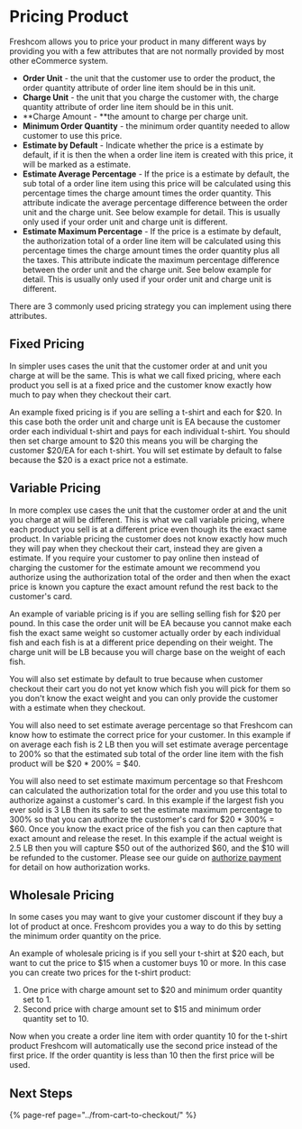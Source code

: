 # Pricing Product

Freshcom allows you to price your product in many different ways by providing you with a few attributes that are not normally provided by most other eCommerce system.

* **Order Unit** - the unit that the customer use to order the product, the order quantity attribute of order line item should be in this unit.
* **Charge Unit** - the unit that you charge the customer with, the charge quantity attribute of order line item should be in this unit.
* **Charge Amount - **the amount to charge per charge unit.
* **Minimum Order Quantity** - the minimum order quantity needed to allow customer to use this price.
* **Estimate by Default** - Indicate whether the price is a estimate by default, if it is then the when a order line item is created with this price, it will be marked as a estimate.
* **Estimate Average Percentage** - If the price is a estimate by default, the sub total of a order line item using this price will be calculated using this percentage times the charge amount times the order quantity. This attribute indicate the average percentage difference between the order unit and the charge unit. See below example for detail. This is usually only used if your order unit and charge unit is different.
* **Estimate Maximum Percentage** - If the price is a estimate by default, the authorization total of a order line item will be calculated using this percentage times the charge amount times the order quantity plus all the taxes. This attribute indicate the maximum percentage difference between the order unit and the charge unit. See below example for detail. This is usually only used if your order unit and charge unit is different.

There are 3 commonly used pricing strategy you can implement using there attributes.

## Fixed Pricing

In simpler uses cases the unit that the customer order at and unit you charge at will be the same. This is what we call fixed pricing, where each product you sell is at a fixed price and the customer know exactly how much to pay when they checkout their cart. 

An example fixed pricing is if you are selling a t-shirt and each for $20. In this case both the order unit and charge unit is EA because the customer order each individual t-shirt and pays for each individual t-shirt. You should then set charge amount to $20 this means you will be charging the customer $20/EA for each t-shirt. You will set estimate by default to false because the $20 is a exact price not a estimate.

## Variable Pricing

In more complex use cases the unit that the customer order at and the unit you charge at will be different. This is what we call variable pricing, where each product you sell is at a different price even though its the exact same product. In variable pricing the customer does not know exactly how much they will pay when they checkout their cart, instead they are given a estimate. If you require your customer to pay online then instead of charging the customer for the estimate amount we recommend you authorize using the authorization total of the order and then when the exact price is known you capture the exact amount refund the rest back to the customer's card.

An example of variable pricing is if you are selling selling fish for $20 per pound. In this case the order unit will be EA because you cannot make each fish the exact same weight so customer actually order by each individual fish and each fish is at a different price depending on their weight. The charge unit will be LB because you will charge base on the weight of each fish.

You will also set estimate by default to true because when customer checkout their cart you do not yet know which fish you will pick for them so you don't know the exact weight and you can only provide the customer with a estimate when they checkout.

You will also need to set estimate average percentage so that Freshcom can know how to estimate the correct price for your customer. In this example if on average each fish is 2 LB then you will set estimate average percentage to 200% so that the estimated sub total of the order line item with the fish product will be $20 \* 200% = $40.

You will also need to set estimate maximum percentage so that Freshcom can calculated the authorization total for the order and you use this total to authorize against a customer's card. In this example if the largest fish you ever sold is 3 LB then its safe to set the estimate maximum percentage to 300% so that you can authorize the customer's card for $20 \* 300% = $60. Once you know the exact price of the fish you can then capture that exact amount and release the reset. In this example if the actual weight is 2.5 LB then you will capture $50 out of the authorized $60, and the $10 will be refunded to the customer. Please see our guide on [authorize payment](../from-cart-to-checkout/authorize-payment.md) for detail on how authorization works.

## Wholesale Pricing

In some cases you may want to give your customer discount if they buy a lot of product at once. Freshcom provides you a way to do this by setting the minimum order quantity on the price.

An example of wholesale pricing is if you sell your t-shirt at $20 each, but want to cut the price to $15 when a customer buys 10 or more. In this case you can create two prices for the t-shirt product:

1. One price with charge amount set to $20 and minimum order quantity set to 1.
2. Second price with charge amount set to $15 and minimum order quantity set to 10.

Now when you create a order line item with order quantity 10 for the t-shirt product Freshcom will automatically use the second price instead of the first price. If the order quantity is less than 10 then the first price will be used.

## Next Steps

{% page-ref page="../from-cart-to-checkout/" %}



